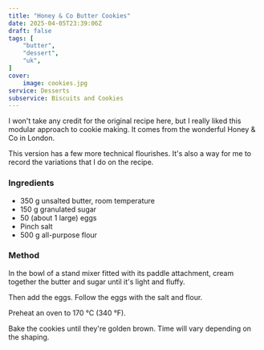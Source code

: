```yaml
---
title: "Honey & Co Butter Cookies"
date: 2025-04-05T23:39:06Z
draft: false
tags: [
    "butter",
    "dessert",
    "uk",
]
cover:
    image: cookies.jpg
service: Desserts
subservice: Biscuits and Cookies
---
```


I won't take any credit for the original recipe here, but I really liked this modular approach to cookie making. It comes from the wonderful Honey & Co in London.

This version has a few more technical flourishes. It's also a way for me to record the variations that I do on the recipe.

### Ingredients

* 350 g unsalted butter, room temperature
* 150 g granulated sugar
* 50 (about 1 large) eggs
* Pinch salt
* 500 g all-purpose flour

### Method

In the bowl of a stand mixer fitted with its paddle attachment, cream together the butter and sugar until it's light and fluffy.

Then add the eggs. Follow the eggs with the salt and flour.

Preheat an oven to 170 °C (340 °F).

Bake the cookies until they're golden brown. Time will vary depending on the shaping.
